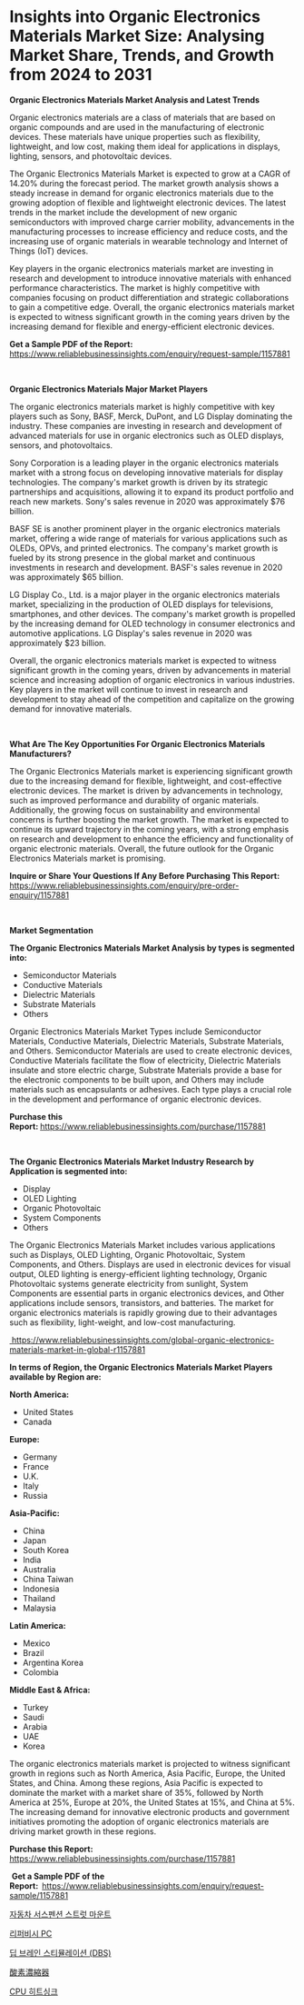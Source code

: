 <p><h1>Insights into Organic Electronics Materials Market Size: Analysing Market Share, Trends, and Growth from 2024 to 2031</h1></p><p><strong>Organic Electronics Materials Market Analysis and Latest Trends</strong></p>
<p><p>Organic electronics materials are a class of materials that are based on organic compounds and are used in the manufacturing of electronic devices. These materials have unique properties such as flexibility, lightweight, and low cost, making them ideal for applications in displays, lighting, sensors, and photovoltaic devices.</p><p>The Organic Electronics Materials Market is expected to grow at a CAGR of 14.20% during the forecast period. The market growth analysis shows a steady increase in demand for organic electronics materials due to the growing adoption of flexible and lightweight electronic devices. The latest trends in the market include the development of new organic semiconductors with improved charge carrier mobility, advancements in the manufacturing processes to increase efficiency and reduce costs, and the increasing use of organic materials in wearable technology and Internet of Things (IoT) devices.</p><p>Key players in the organic electronics materials market are investing in research and development to introduce innovative materials with enhanced performance characteristics. The market is highly competitive with companies focusing on product differentiation and strategic collaborations to gain a competitive edge. Overall, the organic electronics materials market is expected to witness significant growth in the coming years driven by the increasing demand for flexible and energy-efficient electronic devices.</p></p>
<p><strong>Get a Sample PDF of the Report:&nbsp;</strong> <a href="https://www.reliablebusinessinsights.com/enquiry/request-sample/1157881">https://www.reliablebusinessinsights.com/enquiry/request-sample/1157881</a></p>
<p>&nbsp;</p>
<p><strong>Organic Electronics Materials Major Market Players</strong></p>
<p><p>The organic electronics materials market is highly competitive with key players such as Sony, BASF, Merck, DuPont, and LG Display dominating the industry. These companies are investing in research and development of advanced materials for use in organic electronics such as OLED displays, sensors, and photovoltaics.</p><p>Sony Corporation is a leading player in the organic electronics materials market with a strong focus on developing innovative materials for display technologies. The company's market growth is driven by its strategic partnerships and acquisitions, allowing it to expand its product portfolio and reach new markets. Sony's sales revenue in 2020 was approximately $76 billion.</p><p>BASF SE is another prominent player in the organic electronics materials market, offering a wide range of materials for various applications such as OLEDs, OPVs, and printed electronics. The company's market growth is fueled by its strong presence in the global market and continuous investments in research and development. BASF's sales revenue in 2020 was approximately $65 billion.</p><p>LG Display Co., Ltd. is a major player in the organic electronics materials market, specializing in the production of OLED displays for televisions, smartphones, and other devices. The company's market growth is propelled by the increasing demand for OLED technology in consumer electronics and automotive applications. LG Display's sales revenue in 2020 was approximately $23 billion.</p><p>Overall, the organic electronics materials market is expected to witness significant growth in the coming years, driven by advancements in material science and increasing adoption of organic electronics in various industries. Key players in the market will continue to invest in research and development to stay ahead of the competition and capitalize on the growing demand for innovative materials.</p></p>
<p>&nbsp;</p>
<p><strong>What Are The Key Opportunities For Organic Electronics Materials Manufacturers?</strong></p>
<p><p>The Organic Electronics Materials market is experiencing significant growth due to the increasing demand for flexible, lightweight, and cost-effective electronic devices. The market is driven by advancements in technology, such as improved performance and durability of organic materials. Additionally, the growing focus on sustainability and environmental concerns is further boosting the market growth. The market is expected to continue its upward trajectory in the coming years, with a strong emphasis on research and development to enhance the efficiency and functionality of organic electronic materials. Overall, the future outlook for the Organic Electronics Materials market is promising.</p></p>
<p><strong>Inquire or Share Your Questions If Any Before Purchasing This Report:</strong> <a href="https://www.reliablebusinessinsights.com/enquiry/pre-order-enquiry/1157881">https://www.reliablebusinessinsights.com/enquiry/pre-order-enquiry/1157881</a></p>
<p>&nbsp;</p>
<p><strong>Market Segmentation</strong></p>
<p><strong>The Organic Electronics Materials Market Analysis by types is segmented into:</strong></p>
<p><ul><li>Semiconductor Materials</li><li>Conductive Materials</li><li>Dielectric Materials</li><li>Substrate Materials</li><li>Others</li></ul></p>
<p><p>Organic Electronics Materials Market Types include Semiconductor Materials, Conductive Materials, Dielectric Materials, Substrate Materials, and Others. Semiconductor Materials are used to create electronic devices, Conductive Materials facilitate the flow of electricity, Dielectric Materials insulate and store electric charge, Substrate Materials provide a base for the electronic components to be built upon, and Others may include materials such as encapsulants or adhesives. Each type plays a crucial role in the development and performance of organic electronic devices.</p></p>
<p><strong>Purchase this Report:&nbsp;</strong><a href="https://www.reliablebusinessinsights.com/purchase/1157881">https://www.reliablebusinessinsights.com/purchase/1157881</a></p>
<p>&nbsp;</p>
<p><strong>The Organic Electronics Materials Market Industry Research by Application is segmented into:</strong></p>
<p><ul><li>Display</li><li>OLED Lighting</li><li>Organic Photovoltaic</li><li>System Components</li><li>Others</li></ul></p>
<p><p>The Organic Electronics Materials Market includes various applications such as Displays, OLED Lighting, Organic Photovoltaic, System Components, and Others. Displays are used in electronic devices for visual output, OLED lighting is energy-efficient lighting technology, Organic Photovoltaic systems generate electricity from sunlight, System Components are essential parts in organic electronics devices, and Other applications include sensors, transistors, and batteries. The market for organic electronics materials is rapidly growing due to their advantages such as flexibility, light-weight, and low-cost manufacturing.</p></p>
<p><a href="https://www.reliablebusinessinsights.com/global-organic-electronics-materials-market-in-global-r1157881">&nbsp;https://www.reliablebusinessinsights.com/global-organic-electronics-materials-market-in-global-r1157881</a></p>
<p><strong>In terms of Region, the Organic Electronics Materials Market Players available by Region are:</strong></p>
<p>
    <p> <strong> North America: </strong>
        <ul>
            <li>United States</li>
            <li>Canada</li>
        </ul>
        </p> 
    <p> <strong> Europe: </strong>
        <ul>
            <li>Germany</li>
            <li>France</li>
            <li>U.K.</li>
            <li>Italy</li>
            <li>Russia</li>
        </ul>
        </p> 
    <p> <strong> Asia-Pacific: </strong>
        <ul>
            <li>China</li>
            <li>Japan</li>
            <li>South Korea</li>
            <li>India</li>
            <li>Australia</li>
            <li>China Taiwan</li>
            <li>Indonesia</li>
            <li>Thailand</li>
            <li>Malaysia</li>
        </ul>
        </p> 
    <p> <strong> Latin America: </strong>
        <ul>
            <li>Mexico</li>
            <li>Brazil</li>
            <li>Argentina Korea</li>
            <li>Colombia</li>
        </ul>
        </p> 
    <p> <strong> Middle East & Africa: </strong>
        <ul>
            <li>Turkey</li>
            <li>Saudi</li>
            <li>Arabia</li>
            <li>UAE</li>
            <li>Korea</li>
        </ul>
    </p>
    </p>
<p><p>The organic electronics materials market is projected to witness significant growth in regions such as North America, Asia Pacific, Europe, the United States, and China. Among these regions, Asia Pacific is expected to dominate the market with a market share of 35%, followed by North America at 25%, Europe at 20%, the United States at 15%, and China at 5%. The increasing demand for innovative electronic products and government initiatives promoting the adoption of organic electronics materials are driving market growth in these regions.</p></p>
<p><strong>Purchase this Report: </strong><a href="https://www.reliablebusinessinsights.com/purchase/1157881">https://www.reliablebusinessinsights.com/purchase/1157881</a></p>
<p>&nbsp;<strong>Get a Sample PDF of the Report:&nbsp;&nbsp;</strong><a href="https://www.reliablebusinessinsights.com/enquiry/request-sample/1157881">https://www.reliablebusinessinsights.com/enquiry/request-sample/1157881</a></p>
<p><strong></strong></p>
<p><p><a href="https://github.com/courtney23pratt/Market-Research-Report-List-1/blob/main/2037890116231.md">자동차 서스펜션 스트럿 마운트</a></p><p><a href="https://medium.com/@dandier2003/%EB%A6%AC%ED%8D%BC%EB%B9%84%EC%8B%9C-pc-%EC%8B%9C%EC%9E%A5%EC%9D%98-%EC%8B%AC%EC%B8%B5-%ED%83%90%EC%83%89-%EB%8F%99%ED%96%A5-%EC%8B%9C%EC%9E%A5-%EC%84%B8%EB%B6%84%ED%99%94-%EB%B0%8F-%EA%B2%BD%EC%9F%81-%EB%B6%84%EC%84%9D-af9eec6c8a9a">리퍼비시 PC</a></p><p><a href="https://github.com/HarrisonKitto2022/Market-Research-Report-List-1/blob/main/2711695116232.md">딥 브레인 스티뮬레이션 (DBS)</a></p><p><a href="https://github.com/klon646/Market-Research-Report-List-1/blob/main/1992536128802.md">酸素濃縮器</a></p><p><a href="https://medium.com/@kennayundt/cpu-%ED%9E%88%ED%8A%B8%EC%8B%B1%ED%81%AC-%EC%8B%9C%EC%9E%A5%EC%9D%98-%EC%8B%A0%ED%9D%A5-%ED%8A%B8%EB%A0%8C%EB%93%9C%EC%99%80-2024%EB%85%84%EB%B6%80%ED%84%B0-2031%EB%85%84%EA%B9%8C%EC%A7%80%EC%9D%98-%EB%AF%B8%EB%9E%98-%EC%A0%84%EB%A7%9D-bab3dc366da7">CPU 히트싱크</a></p></p>